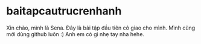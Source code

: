 # baitapcautrucrenhanh
Xin chào, mình là Sena. Đây là bài tập đầu tiên cô giao cho mình.
Mình cũng mới dùng github luôn :)
Anh em có gì nhẹ tay nha hehe.